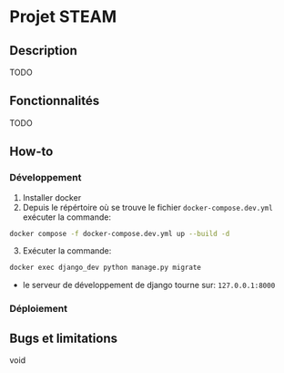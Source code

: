 # Projet STEAM

## Description
TODO

## Fonctionnalités
TODO

## How-to
### Développement
1. Installer docker
2. Depuis le répértoire où se trouve le fichier `docker-compose.dev.yml` exécuter la commande:
```bash
docker compose -f docker-compose.dev.yml up --build -d
```
3. Exécuter la commande:
```bash
docker exec django_dev python manage.py migrate
```
* le serveur de développement de django tourne sur: `127.0.0.1:8000`

### Déploiement

## Bugs et limitations
void
